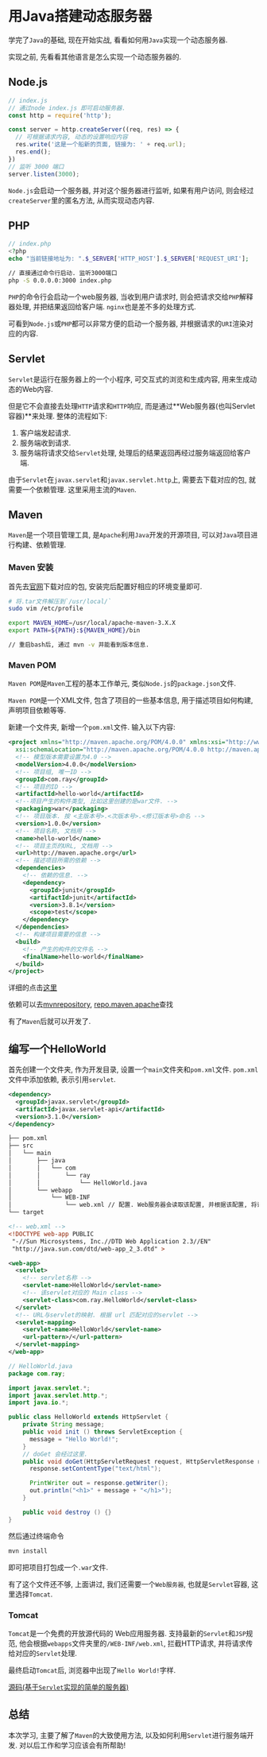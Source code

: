 # 用Java搭建动态服务器

学完了`Java`的基础, 现在开始实战, 看看如何用`Java`实现一个动态服务器.

实现之前, 先看看其他语言是怎么实现一个动态服务器的.

## Node.js

```javascript
// index.js
// 通过node index.js 即可启动服务器.
const http = require('http');

const server = http.createServer((req, res) => {
  // 可根据请求内容, 动态的设置响应内容
  res.write('这是一个船新的页面, 链接为: ' + req.url);
  res.end();
})
// 监听 3000 端口
server.listen(3000);
```

`Node.js`会启动一个服务器, 并对这个服务器进行监听, 如果有用户访问, 则会经过`createServer`里的匿名方法, 从而实现动态内容.

## PHP

```php
// index.php
<?php
echo "当前链接地址为: ".$_SERVER['HTTP_HOST'].$_SERVER['REQUEST_URI'];
```

```bash
// 直接通过命令行启动. 监听3000端口
php -S 0.0.0.0:3000 index.php
```

`PHP`的命令行会启动一个web服务器, 当收到用户请求时, 则会把请求交给`PHP`解释器处理, 并把结果返回给客户端. `nginx`也是差不多的处理方式.

可看到`Node.js`或`PHP`都可以非常方便的启动一个服务器, 并根据请求的`URI`渲染对应的内容.

## Servlet

`Servlet`是运行在服务器上的一个小程序, 可交互式的浏览和生成内容, 用来生成动态的Web内容.

但是它不会直接去处理`HTTP`请求和`HTTP`响应, 而是通过**Web服务器(也叫Servlet容器)**来处理. 整体的流程如下:

1. 客户端发起请求.
2. 服务端收到请求.
3. 服务端将请求交给`Servlet`处理, 处理后的结果返回再经过服务端返回给客户端.

由于`Servlet`在`javax.servlet`和`javax.servlet.http`上, 需要去下载对应的包, 就需要一个依赖管理. 这里采用主流的`Maven`.

## Maven

`Maven`是一个项目管理工具, 是`Apache`利用`Java`开发的开源项目, 可以对`Java`项目进行构建、依赖管理.

### Maven 安装

首先去[官网](https://maven.apache.org/download.cgi)下载对应的包, 安装完后配置好相应的环境变量即可.

```bash
# 将.tar文件解压到`/usr/local/`
sudo vim /etc/profile

export MAVEN_HOME=/usr/local/apache-maven-3.X.X
export PATH=${PATH}:${MAVEN_HOME}/bin

// 重启bash后, 通过 mvn -v 并能看到版本信息.
```

### Maven POM

`Maven POM`是`Maven`工程的基本工作单元, 类似`Node.js`的`package.json`文件.

`Maven POM`是一个XML文件, 包含了项目的一些基本信息, 用于描述项目如何构建, 声明项目依赖等等.

新建一个文件夹, 新增一个`pom.xml`文件. 输入以下内容:

```xml
<project xmlns="http://maven.apache.org/POM/4.0.0" xmlns:xsi="http://www.w3.org/2001/XMLSchema-instance"
  xsi:schemaLocation="http://maven.apache.org/POM/4.0.0 http://maven.apache.org/maven-v4_0_0.xsd">
  <!-- 模型版本需要设置为4.0 -->
  <modelVersion>4.0.0</modelVersion>
  <!-- 项目组, 唯一ID -->
  <groupId>com.ray</groupId>
  <!-- 项目的ID -->
  <artifactId>hello-world</artifactId>
  <!--项目产生的构件类型, 比如这里创建的是war文件. -->
  <packaging>war</packaging>
  <!-- 项目版本. 按 <主版本号>.<次版本号>.<修订版本号>命名 -->
  <version>1.0.0</version>
  <!-- 项目名称, 文档用 -->
  <name>hello-world</name>
  <!-- 项目主页的URL, 文档用 -->
  <url>http://maven.apache.org</url>
  <!-- 描述项目所需的依赖 -->
  <dependencies>
    <!-- 依赖的信息. -->
    <dependency>
      <groupId>junit</groupId>
      <artifactId>junit</artifactId>
      <version>3.8.1</version>
      <scope>test</scope>
    </dependency>
  </dependencies>
  <!-- 构建项目需要的信息 -->
  <build>
    <!-- 产生的构件的文件名 -->
    <finalName>hello-world</finalName>
  </build>
</project>
```

详细的点击[这里](https://www.runoob.com/maven/maven-pom.html)

依赖可以去[mvnrepository](https://mvnrepository.com), [repo.maven.apache](https://repo.maven.apache.org/)查找

有了`Maven`后就可以开发了.

## 编写一个HelloWorld

首先创建一个文件夹, 作为开发目录, 设置一个`main`文件夹和`pom.xml`文件. `pom.xml`文件中添加依赖, 表示引用`servlet`.

```xml
<dependency>
  <groupId>javax.servlet</groupId>
  <artifactId>javax.servlet-api</artifactId>
  <version>3.1.0</version>
</dependency>
```

```bash
├── pom.xml
├── src
│   └── main
│       ├── java
│       │   └── com
│       │       └── ray
│       │           └── HelloWorld.java
│       └── webapp
│           └── WEB-INF
│               └── web.xml // 配置. Web服务器会读取该配置, 并根据该配置, 将请求传到对应的`java`的servlet
└── target
```

```xml
<!-- web.xml -->
<!DOCTYPE web-app PUBLIC
 "-//Sun Microsystems, Inc.//DTD Web Application 2.3//EN"
 "http://java.sun.com/dtd/web-app_2_3.dtd" >

<web-app>
  <servlet>
    <!-- servlet名称 -->
    <servlet-name>HelloWorld</servlet-name>
    <!-- 该servlet对应的 Main class -->
    <servlet-class>com.ray.HelloWorld</servlet-class>
  </servlet>
  <!-- URL与servlet的映射. 根据 url 匹配对应的servlet -->
  <servlet-mapping>
    <servlet-name>HelloWorld</servlet-name>
    <url-pattern>/</url-pattern>
  </servlet-mapping>
</web-app>
```

```java
// HelloWorld.java
package com.ray;

import javax.servlet.*;
import javax.servlet.http.*;
import java.io.*;

public class HelloWorld extends HttpServlet {
    private String message;
    public void init () throws ServletException {
      message = "Hello World!";
    }
    // doGet 会经过这里.
    public void doGet(HttpServletRequest request, HttpServletResponse response) throws ServletException, IOException {
      response.setContentType("text/html");

      PrintWriter out = response.getWriter();
      out.println("<h1>" + message + "</h1>");
    }

    public void destroy () {}
}
```

然后通过终端命令

```bash
mvn install
```

即可把项目打包成一个`.war`文件.

有了这个文件还不够, 上面讲过, 我们还需要一个`Web服务器`, 也就是`Servlet`容器, 这里选择`Tomcat`.

### Tomcat

`Tomcat`是一个免费的开放源代码的 Web应用服务器. 支持最新的`Servlet`和`JSP`规范, 他会根据`webapps`文件夹里的`/WEB-INF/web.xml`, 拦截HTTP请求, 并将请求传给对应的`Servlet`处理.

最终启动`Tomcat`后, 浏览器中出现了`Hello World!`字样.

[源码(基于`Servlet`实现的简单的服务器)](https://github.com/xiaoyueguang/servlet-books)

## 总结

本次学习, 主要了解了`Maven`的大致使用方法, 以及如何利用`Servlet`进行服务端开发. 对以后工作和学习应该会有所帮助!